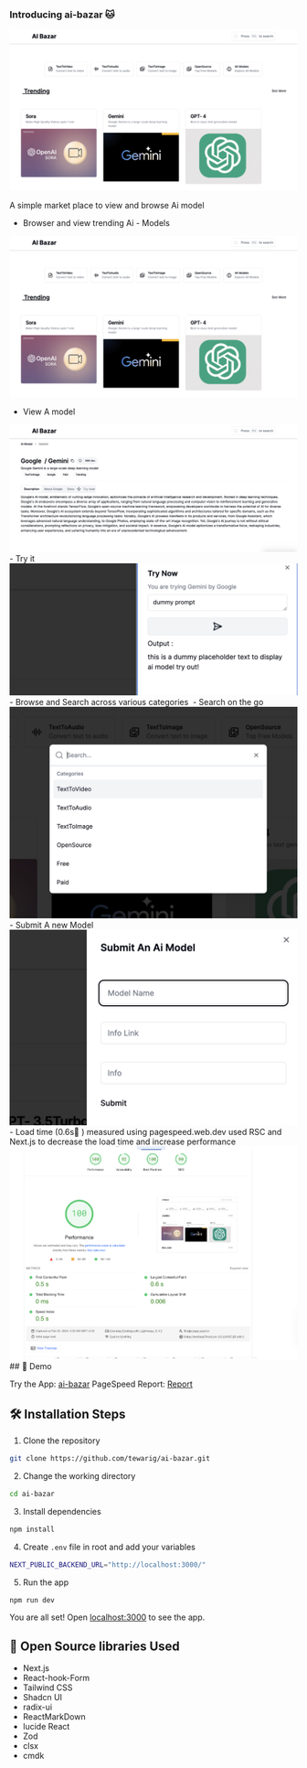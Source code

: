 
### Introducing ai-bazar   🐱
<img src="./assets/home.png"/>

A simple market place to view and browse Ai model 
- Browser and view trending Ai - Models
<img src="./assets/home.png"/>

- View A model
<img src="./assets/view.png"/>
- Try it
<img src="./assets/try.png"/>
- Browse and Search across various categories
<img scr="./assets/browse.png">
- Search on the go
<img src="./assets/search.png">
- Submit A new Model
<img src="./assets/submit.png">
- Load time  (0.6s🚀 ) 
measured using pagespeed.web.dev
used RSC and Next.js  to decrease the load time and increase performance
<img src="./assets/speed.png">
## 🚀 Demo

Try the App: [ai-bazar](https://www.ai-bazar.xyz/)
PageSpeed Report: [Report](https://pagespeed.web.dev/analysis/https-ai-bazar-vercel-app/5f1r6nht1z?form_factor=desktop)





## 🛠️ Installation Steps

1. Clone the repository

```bash
git clone https://github.com/tewarig/ai-bazar.git
```

2. Change the working directory

```bash
cd ai-bazar
```

3. Install dependencies

```bash
npm install
```

4. Create `.env` file in root and add your variables

```bash
NEXT_PUBLIC_BACKEND_URL="http://localhost:3000/"

```

5. Run the app

```bash
npm run dev
```

You are all set! Open [localhost:3000](http://localhost:3000/) to see the app.


## 🙏 Open Source libraries Used
- Next.js
- React-hook-Form
- Tailwind CSS
- Shadcn UI
- radix-ui
- ReactMarkDown
- lucide React
- Zod
- clsx
- cmdk
